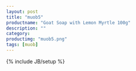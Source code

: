 ```yaml
---
layout: post
title: "muob5"
productname: "Goat Soap with Lemon Myrtle 100g"
description: ""
category: 
productimg: "muob5.png"
tags: [muob]
---
```

{% include JB/setup %}
